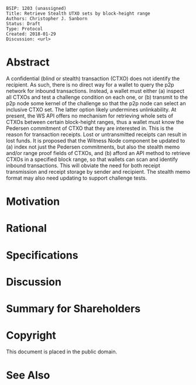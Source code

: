     BSIP: 1203 (unassigned)
    Title: Retrieve Stealth UTXO sets by block-height range
    Authors: Christopher J. Sanborn
    Status: Draft
    Type: Protocol
    Created: 2018-01-29
    Discussion: <url>


# Abstract

A confidential (blind or stealth) transaction (CTXO) does not identify the recipient.  As such, there is no direct way for a wallet to query the p2p network for inbound transactions.  Instead, a wallet must either (a) inspect all CTXOs and test a challenge condition on each one, or (b) transmit to the p2p node some kernel of the challenge so that the p2p node can select an inclusive CTXO set. The latter option likely undermines unlinkability.  At present, the WS API offers no mechanism for retrieving whole sets of CTXOs between certain block-height ranges, thus a wallet must know the Pedersen commitment of CTXO that they are interested in. This is the reason for transaction receipts.  Lost or untransmitted receipts can result in lost funds.  It is proposed that the Witness Node component be updated to (a) index not just the Pedersen commitments, but also the stealth memo and/or range proof fields of CTXOs, and (b) afford an API method to retrieve CTXOs in a specified block range, so that wallets can scan and identify inbound transactions.  This will obviate the need for both receipt transmission and receipt storage by sender and recipient. The stealth memo format may also need updating to support challenge tests.

# Motivation
# Rational
# Specifications
# Discussion
# Summary for Shareholders
# Copyright

This document is placed in the public domain.

# See Also
